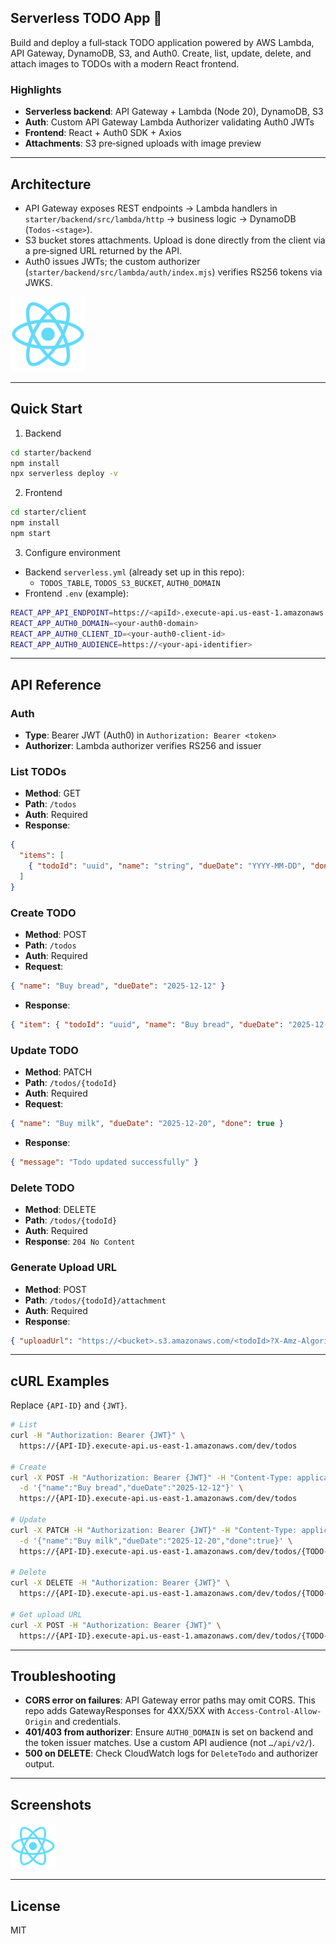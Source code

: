 ## Serverless TODO App 🚀

Build and deploy a full‑stack TODO application powered by AWS Lambda, API Gateway, DynamoDB, S3, and Auth0. Create, list, update, delete, and attach images to TODOs with a modern React frontend.

### Highlights
- **Serverless backend**: API Gateway + Lambda (Node 20), DynamoDB, S3
- **Auth**: Custom API Gateway Lambda Authorizer validating Auth0 JWTs
- **Frontend**: React + Auth0 SDK + Axios
- **Attachments**: S3 pre‑signed uploads with image preview

---

## Architecture
- API Gateway exposes REST endpoints → Lambda handlers in `starter/backend/src/lambda/http` → business logic → DynamoDB (`Todos-<stage>`).
- S3 bucket stores attachments. Upload is done directly from the client via a pre‑signed URL returned by the API.
- Auth0 issues JWTs; the custom authorizer (`starter/backend/src/lambda/auth/index.mjs`) verifies RS256 tokens via JWKS.

<img alt="App" src="starter/client/public/logo512.png" width="120" />

---

## Quick Start
1) Backend
```bash
cd starter/backend
npm install
npx serverless deploy -v
```

2) Frontend
```bash
cd starter/client
npm install
npm start
```

3) Configure environment
- Backend `serverless.yml` (already set up in this repo):
  - `TODOS_TABLE`, `TODOS_S3_BUCKET`, `AUTH0_DOMAIN`
- Frontend `.env` (example):
```bash
REACT_APP_API_ENDPOINT=https://<apiId>.execute-api.us-east-1.amazonaws.com/dev
REACT_APP_AUTH0_DOMAIN=<your-auth0-domain>
REACT_APP_AUTH0_CLIENT_ID=<your-auth0-client-id>
REACT_APP_AUTH0_AUDIENCE=https://<your-api-identifier>
```

---

## API Reference

### Auth
- **Type**: Bearer JWT (Auth0) in `Authorization: Bearer <token>`
- **Authorizer**: Lambda authorizer verifies RS256 and issuer

### List TODOs
- **Method**: GET
- **Path**: `/todos`
- **Auth**: Required
- **Response**:
```json
{
  "items": [
    { "todoId": "uuid", "name": "string", "dueDate": "YYYY-MM-DD", "done": false, "attachmentUrl": "https://..." }
  ]
}
```

### Create TODO
- **Method**: POST
- **Path**: `/todos`
- **Auth**: Required
- **Request**:
```json
{ "name": "Buy bread", "dueDate": "2025-12-12" }
```
- **Response**:
```json
{ "item": { "todoId": "uuid", "name": "Buy bread", "dueDate": "2025-12-12", "done": false } }
```

### Update TODO
- **Method**: PATCH
- **Path**: `/todos/{todoId}`
- **Auth**: Required
- **Request**:
```json
{ "name": "Buy milk", "dueDate": "2025-12-20", "done": true }
```
- **Response**:
```json
{ "message": "Todo updated successfully" }
```

### Delete TODO
- **Method**: DELETE
- **Path**: `/todos/{todoId}`
- **Auth**: Required
- **Response**: `204 No Content`

### Generate Upload URL
- **Method**: POST
- **Path**: `/todos/{todoId}/attachment`
- **Auth**: Required
- **Response**:
```json
{ "uploadUrl": "https://<bucket>.s3.amazonaws.com/<todoId>?X-Amz-Algorithm=..." }
```

---

## cURL Examples
Replace `{API-ID}` and `{JWT}`.

```bash
# List
curl -H "Authorization: Bearer {JWT}" \
  https://{API-ID}.execute-api.us-east-1.amazonaws.com/dev/todos

# Create
curl -X POST -H "Authorization: Bearer {JWT}" -H "Content-Type: application/json" \
  -d '{"name":"Buy bread","dueDate":"2025-12-12"}' \
  https://{API-ID}.execute-api.us-east-1.amazonaws.com/dev/todos

# Update
curl -X PATCH -H "Authorization: Bearer {JWT}" -H "Content-Type: application/json" \
  -d '{"name":"Buy milk","dueDate":"2025-12-20","done":true}' \
  https://{API-ID}.execute-api.us-east-1.amazonaws.com/dev/todos/{TODO-ID}

# Delete
curl -X DELETE -H "Authorization: Bearer {JWT}" \
  https://{API-ID}.execute-api.us-east-1.amazonaws.com/dev/todos/{TODO-ID}

# Get upload URL
curl -X POST -H "Authorization: Bearer {JWT}" \
  https://{API-ID}.execute-api.us-east-1.amazonaws.com/dev/todos/{TODO-ID}/attachment
```

---

## Troubleshooting
- **CORS error on failures**: API Gateway error paths may omit CORS. This repo adds GatewayResponses for 4XX/5XX with `Access-Control-Allow-Origin` and credentials.
- **401/403 from authorizer**: Ensure `AUTH0_DOMAIN` is set on backend and the token issuer matches. Use a custom API audience (not `…/api/v2/`).
- **500 on DELETE**: Check CloudWatch logs for `DeleteTodo` and authorizer output.

---

## Screenshots
<img alt="App Logo" src="starter/client/public/logo192.png" width="72" />

---

## License
MIT
